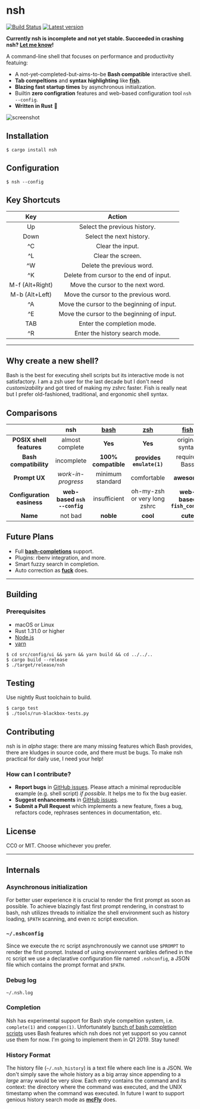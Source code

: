 nsh
====
[![Build Status](https://travis-ci.com/seiyanuta/nsh.svg?branch=master)](https://travis-ci.com/seiyanuta/nsh)
[![Latest version](https://img.shields.io/crates/v/nsh.svg)](https://crates.io/crates/nsh)

**Currently nsh is incomplete and not yet stable. Succeeded in crashing nsh? [Let me know](https://github.com/seiyanuta/nsh/issues)!**

A command-line shell that focuses on performance and productivity featuing:
- A not-yet-completed-but-aims-to-be **Bash compatible** interactive shell.
- **Tab compeltions** and **syntax highlighting** like **[fish](http://fishshell.com/)**.
- **Blazing fast startup times** by asynchronous initialization.
- Builtin **zero configration** features and web-based configuration tool `nsh --config`.
- **Written in Rust** :crab:

![screenshot](https://gist.githubusercontent.com/seiyanuta/5747db6c43978d9aa1941ce321cc1741/raw/405b7a1156292fd0456010b657f299b1daa367ff/nsh.png)

Installation
------------
```
$ cargo install nsh
```

Configuration
-------------
```
$ nsh --config
```

Key Shortcuts
-------------

|     **Key**     |                 **Action**                 |
|:---------------:|:------------------------------------------:|
| Up              | Select the previous history.               |
| Down            | Select the next history.                   |
| ^C              | Clear the input.                           |
| ^L              | Clear the screen.                          |
| ^W              | Delete the previous word.                  |
| ^K              | Delete from cursor to the end of input.    |
| M-f (Alt+Right) | Move the cursor to the next word.          |
| M-b (Alt+Left)  | Move the cursor to the previous word.      |
| ^A              | Move the cursor to the beginning of input. |
| ^E              | Move the cursor to the beginning of input. |
| TAB             | Enter the completion mode.                 |
| ^R              | Enter the history search mode.             |

----

Why create a new shell?
-----------------------
Bash is the best for executing shell scripts but its interactive mode is not satisfactory. I am
a zsh user for the last decade but I don't need *customizability* and got tired of making my zshrc
faster. Fish is really neat but I prefer old-fashioned, traditional, and ergonomic shell syntax.

Comparisons
-----------
| | **nsh**  | **[bash](https://www.gnu.org/software/bash)**  | **[zsh](http://www.zsh.org/)** | **[fish](http://fishshell.com/)** | **[PowerShell](https://github.com/PowerShell/PowerShell)** |
| :-: | :-: | :-: | :-: | :-: | :-: |
| **POSIX shell features**   | almost complete              | **Yes**             | **Yes**                      | original syntax             | No             |
| **Bash compatibility**     | incomplete                   | **100% compatible** | **provides `emulate(1)`**    | requires Bass               | No             |
| **Prompt UX**              | *work-in-progress*           | minimum standard    | comfortable                  | **awesome**                 | comfortable    |
| **Configuration easiness** | **web-based `nsh --config`** | insufficient        | oh-my-zsh or very long zshrc | **web-based `fish_config`** | insufficient   |
| **Name**                   | not bad                      | **noble**           | **cool**                     | **cute**                    | **super cool** |

Future Plans
------------
- Full **[bash-completions](https://github.com/scop/bash-completion)** support.
- Plugins: rbenv integration, and more.
- Smart fuzzy search in completion.
- Auto correction as **[fuck](https://github.com/nvbn/thefuck)** does.

----

Building
--------
### Prerequisites
- macOS or Linux
- Rust 1.31.0 or higher
- [Node.js](https://nodejs.org/en/)
- [yarn](https://yarnpkg.com/lang/en/docs/install)

```
$ cd src/config/ui && yarn && yarn build && cd ../../..
$ cargo build --release
$ ./target/release/nsh
```

Testing
-------
Use nightly Rust toolchain to build.

```
$ cargo test
$ ./tools/run-blackbox-tests.py
```

Contributing
------------
nsh is in *alpha* stage: there are many missing features which Bash provides, there are kludges in
source code, and there must be bugs. To make nsh practical for daily use, I need your help!

### How can I contribute?
- **Report bugs** in [GitHub issues](https://github.com/seiyanuta/nsh/issues). Please attach
  a minimal reproducible example (e.g. shell script) *if possible*. It helps me to fix the bug easier.
- **Suggest enhancements** in [GitHub issues](https://github.com/seiyanuta/nsh/issues).
- **Submit a Pull Request** which implements a new feature, fixes a bug, refactors code, rephrases sentences in documentation, etc.

License
-------
CC0 or MIT. Choose whichever you prefer.

----

Internals
---------

### Asynchronous initialization
For better user experience it is crucial to render the first prompt as soon as possible.
To achieve blazingly fast first prompt rendering, in constrast to bash, nsh utilizes threads
to initialize the shell environment such as history loading, `$PATH` scanning, and even
rc script execution.

### `~/.nshconfig`
Since we execute the rc script asynchronously we cannot use `$PROMPT` to render the first
prompt. Instead of using environment varibles defined in the rc script we use a declarative
configuration file named `.nshconfig`, a JSON file which contains the prompt format and `$PATH`.

### Debug log
`~/.nsh.log`

### Completion
Nsh has experimental support for Bash style compeltion system, i.e. `complete(1)` and `compgen(1)`. Unfortunately
[bunch of bash completion scripts](https://github.com/scop/bash-completion) uses Bash features which nsh does not yet
support so you cannot use them for now. I'm going to implement them in Q1 2019. Stay tuned!

### History Format
The history file (`~/.nsh_history`) is a text file where each line is a JSON. We don't simply save the whole history
as a big array since appending to a *large* array would be very slow. Each entry contains the command and its context:
the directory where the command was executed, and the UNIX timestamp when the command was executed. In future I want to
support genious history search mode as **[mcFly](https://github.com/cantino/mcfly)** does.
